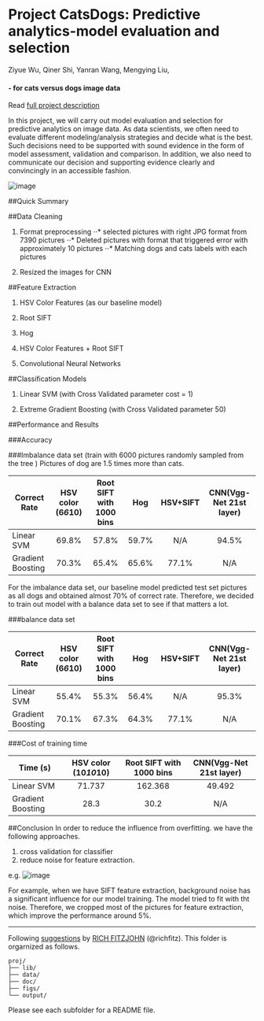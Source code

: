 # Project CatsDogs: Predictive analytics-model evaluation and selection

Ziyue Wu, Qiner Shi, Yanran Wang, Mengying Liu,

#### - for cats versus dogs image data

Read [full project description](doc/project3_desc.md)

In this project, we will carry out model evaluation and selection for predictive analytics on image data. As data scientists, we often need to evaluate different modeling/analysis strategies and decide what is the best. Such decisions need to be supported with sound evidence in the form of model assessment, validation and comparison. In addition, we also need to communicate our decision and supporting evidence clearly and convincingly in an accessible fashion.

![image](https://i.ytimg.com/vi/8Ryo8Pf4NNE/hqdefault.jpg)

##Quick Summary 

##Data Cleaning
1. Format preprocessing
⋅⋅* selected pictures with right JPG format from 7390 pictures
⋅⋅* Deleted pictures with format that triggered error with approximately 10 pictures
⋅⋅* Matching dogs and cats labels with each pictures

2. Resized the images for CNN


##Feature Extraction 
1. HSV Color Features (as our baseline model) 

2. Root SIFT

3. Hog

4. HSV Color Features + Root SIFT

5. Convolutional Neural Networks 


##Classification Models 

1. Linear SVM (with Cross Validated parameter cost = 1)

2. Extreme Gradient Boosting (with Cross Validated parameter 50)

##Performance and Results

###Accuracy 

###Imbalance data set (train with 6000 pictures randomly sampled from the tree ) 
Pictures of dog are 1.5 times more than cats.

| Correct Rate     | HSV color (6*6*10)| Root SIFT with 1000 bins| Hog |HSV+SIFT|CNN(Vgg-Net 21st layer)|
| -----------------|:-----------------:| :----------------------:|:---:|:------:|:---------------------:|
| Linear SVM       | 69.8%			   | 57.8% 				     |59.7%| N/A	|94.5%					|		
| Gradient Boosting| 70.3% 			   | 65.4%					 |65.6%| 77.1%	|N/A     				|

For the imbalance data set, our baseline model predicted test set pictures as all dogs and obtained almost 70% of correct rate. Therefore, we decided to train out model with a balance data set to see if that matters a lot.

###balance data set 

| Correct Rate     | HSV color (6*6*10)| Root SIFT with 1000 bins| Hog |HSV+SIFT|CNN(Vgg-Net 21st layer)|
| -----------------|:-----------------:| :----------------------:|:---:|:------:|:---------------------:|
| Linear SVM       | 55.4%			   | 55.3% 				     |56.4%| N/A	|95.3%					|		
| Gradient Boosting| 70.1% 			   | 67.3%					 |64.3%| 77.1%	|N/A     				|

###Cost of training time

| Time (s)    	   | HSV color (10*10*10)| Root SIFT with 1000 bins|CNN(Vgg-Net 21st layer)|
| -----------------|:-------------------:| :----------------------:|:---------------------:|
| Linear SVM       | 71.737		   	  	 | 162.368				   |49.492				   |		
| Gradient Boosting| 28.3   	 		 | 30.2 				   |N/A     			   |


##Conclusion
In order to reduce the influence from overfitting. 
we have the following approaches.
1.	cross validation for classifier
2.	reduce noise for feature extraction. 

e.g.
![image](https://raw.githubusercontent.com/TZstatsADS/cycle3cvd-team1/master/lib/1.pic.jpg)

For example, when we have SIFT feature extraction, background noise has a significant influence for our model training.
The model tried to fit with tht noise. Therefore, we cropped most of the pictures for feature extraction, which improve the performance around 5%.












---
Following [suggestions](http://nicercode.github.io/blog/2013-04-05-projects/) by [RICH FITZJOHN](http://nicercode.github.io/about/#Team) (@richfitz). This folder is orgarnized as follows.

```
proj/
├── lib/
├── data/
├── doc/
├── figs/
└── output/
```

Please see each subfolder for a README file.

